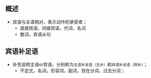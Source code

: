 ## 概述

* 宾语与主语相对，表示动作的承受者；
  - 直接宾语，间接宾语，代词，名词
  - 数词，宾语从句
  

## 宾语补足语

* 补充说明主语or宾语，分别称为`主语补足语（主补）`和`宾语补足语（宾补）`；
   - 不定式，名词，形容词，副词，现在分词，过去分词；